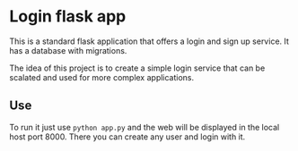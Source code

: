 # Login flask app

This is a standard flask application that offers a login and sign up service. It has a database with migrations.

The idea of this project is to create a simple login service that can be scalated and used for more complex applications.

## Use

To run it just use `python app.py` and the web will be displayed in the local host port 8000. There you can create any user and login with it. 